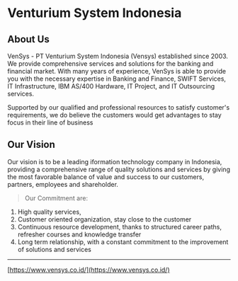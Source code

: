 # Venturium System Indonesia

## About Us
VenSys - PT Venturium System Indonesia (Vensys) established since 2003. We provide comprehensive services and solutions for the banking and financial market. With many years of experience, VenSys is able to provide you with the necessary expertise in Banking and Finance, SWIFT Services, IT Infrastructure, IBM AS/400 Hardware, IT Project, and IT Outsourcing services.

Supported by our qualified and professional resources to satisfy customer's requirements, we do believe the customers would get advantages to stay focus in their line of business

## Our Vision
Our vision is to be a leading iformation technology company in Indonesia, providing a comprehensive range of quality solutions and services by giving the most favorable balance of value and success to our customers, partners, employees and shareholder.

> Our Commitment are:
1. High quality services,
2. Customer oriented organization, stay close to the customer
3. Continuous resource development, thanks to structured career paths, refresher courses and knowledge transfer
4. Long term relationship, with a constant commitment to the improvement of solutions and services

---
[https://www.vensys.co.id/](https://www.vensys.co.id/)

